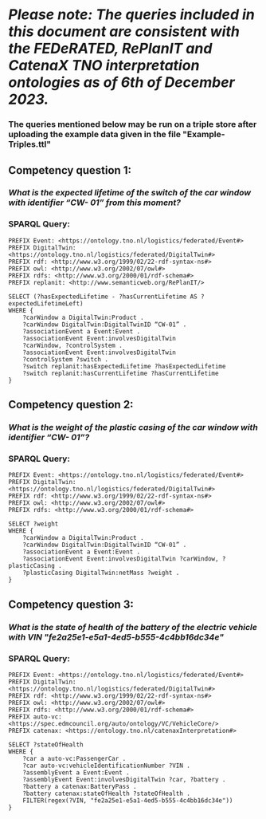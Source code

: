 # _Please note: The queries included in this document are consistent with the FEDeRATED, RePlanIT and CatenaX TNO interpretation ontologies as of 6th of December 2023._

### The queries mentioned below may be run on a triple store after uploading the example data given in the file "Example-Triples.ttl"

## Competency question 1:
### _What is the expected lifetime of the switch of the car window with identifier “CW- 01” from this moment?_

### SPARQL Query:
```
PREFIX Event: <https://ontology.tno.nl/logistics/federated/Event#>
PREFIX DigitalTwin: <https://ontology.tno.nl/logistics/federated/DigitalTwin#>
PREFIX rdf: <http://www.w3.org/1999/02/22-rdf-syntax-ns#>
PREFIX owl: <http://www.w3.org/2002/07/owl#>
PREFIX rdfs: <http://www.w3.org/2000/01/rdf-schema#>
PREFIX replanit: <http://www.semanticweb.org/RePlanIT/> 

SELECT (?hasExpectedLifetime - ?hasCurrentLifetime AS ?expectedLifetimeLeft)
WHERE {
    ?carWindow a DigitalTwin:Product .
    ?carWindow DigitalTwin:DigitalTwinID “CW-01” .
    ?associationEvent a Event:Event .
    ?associationEvent Event:involvesDigitalTwin
    ?carWindow, ?controlSystem .
    ?associationEvent Event:involvesDigitalTwin
    ?controlSystem ?switch .
    ?switch replanit:hasExpectedLifetime ?hasExpectedLifetime
    ?switch replanit:hasCurrentLifetime ?hasCurrentLifetime
}
```

## Competency question 2:
### _What is the weight of the plastic casing of the car window with identifier “CW- 01”?_

### SPARQL Query:

```
PREFIX Event: <https://ontology.tno.nl/logistics/federated/Event#>
PREFIX DigitalTwin: <https://ontology.tno.nl/logistics/federated/DigitalTwin#>
PREFIX rdf: <http://www.w3.org/1999/02/22-rdf-syntax-ns#>
PREFIX owl: <http://www.w3.org/2002/07/owl#>
PREFIX rdfs: <http://www.w3.org/2000/01/rdf-schema#>

SELECT ?weight 
WHERE {
    ?carWindow a DigitalTwin:Product .
    ?carWindow DigitalTwin:DigitalTwinID “CW-01” .
    ?associationEvent a Event:Event .
    ?associationEvent Event:involvesDigitalTwin ?carWindow, ?plasticCasing .
    ?plasticCasing DigitalTwin:netMass ?weight .
}
```

## Competency question 3:
### _What is the state of health of the battery of the electric vehicle with VIN "fe2a25e1-e5a1-4ed5-b555-4c4bb16dc34e"_

### SPARQL Query:

```
PREFIX Event: <https://ontology.tno.nl/logistics/federated/Event#>
PREFIX DigitalTwin: <https://ontology.tno.nl/logistics/federated/DigitalTwin#>
PREFIX rdf: <http://www.w3.org/1999/02/22-rdf-syntax-ns#>
PREFIX owl: <http://www.w3.org/2002/07/owl#>
PREFIX rdfs: <http://www.w3.org/2000/01/rdf-schema#>
PREFIX auto-vc: <https://spec.edmcouncil.org/auto/ontology/VC/VehicleCore/> 
PREFIX catenax: <https://ontology.tno.nl/catenaxInterpretation#> 

SELECT ?stateOfHealth 
WHERE {
    ?car a auto-vc:PassengerCar .
    ?car auto-vc:vehicleIdentificationNumber ?VIN .
    ?assemblyEvent a Event:Event .
    ?assemblyEvent Event:involvesDigitalTwin ?car, ?battery .
    ?battery a catenax:BatteryPass .
    ?battery catenax:stateOfHealth ?stateOfHealth .
    FILTER(regex(?VIN, "fe2a25e1-e5a1-4ed5-b555-4c4bb16dc34e"))
}
```